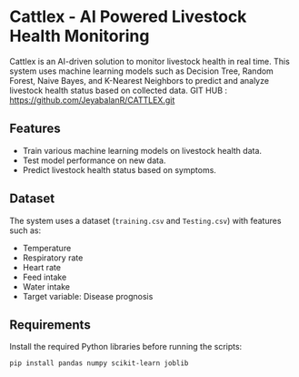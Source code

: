 # Cattlex - AI Powered Livestock Health Monitoring

Cattlex is an AI-driven solution to monitor livestock health in real time. This system uses machine learning models such as Decision Tree, Random Forest, Naive Bayes, and K-Nearest Neighbors to predict and analyze livestock health status based on collected data.
GIT HUB : https://github.com/JeyabalanR/CATTLEX.git

## Features
- Train various machine learning models on livestock health data.
- Test model performance on new data.
- Predict livestock health status based on symptoms.

## Dataset
The system uses a dataset (`training.csv` and `Testing.csv`) with features such as:
- Temperature
- Respiratory rate
- Heart rate
- Feed intake
- Water intake
- Target variable: Disease prognosis

## Requirements
Install the required Python libraries before running the scripts:
```bash
pip install pandas numpy scikit-learn joblib
